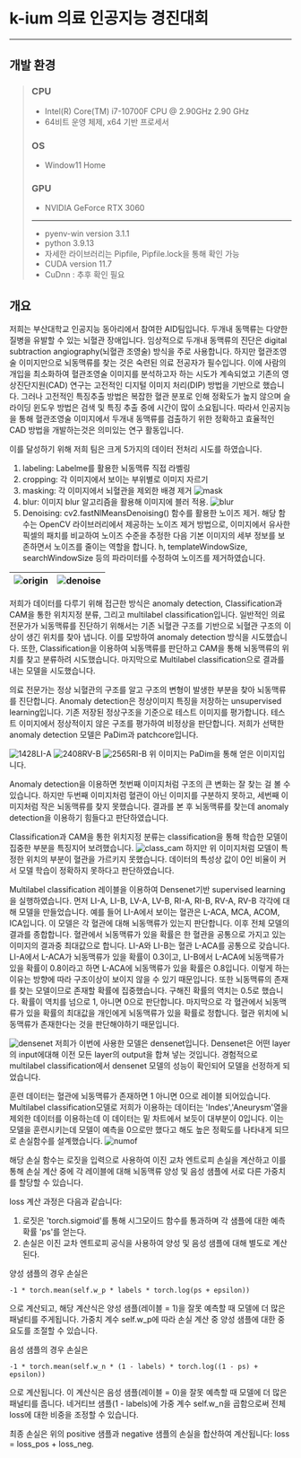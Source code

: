 # k-ium 의료 인공지능 경진대회

---

## 개발 환경

> ### CPU
> - Intel(R) Core(TM) i7-10700F CPU @ 2.90GHz   2.90 GHz
> - 64비트 운영 체제, x64 기반 프로세서
> ### OS
> - Window11 Home
> ### GPU
> - NVIDIA GeForce RTX 3060
> ---
> - pyenv-win version 3.1.1
> - python 3.9.13
> - 자세한 라이브러리는 Pipfile, Pipfile.lock을 통해 확인 가능
> - CUDA version 11.7
> - CuDnn : 추후 확인 필요

## 개요
 저희는 부산대학교 인공지능 동아리에서 참여한 AID팀입니다. 두개내 동맥류는 다양한 질병을 유발할 수 있는 뇌혈관 장애입니다. 임상적으로 두개내 동맥류의 진단은 digital subtraction angiography(뇌혈관 조영술) 방식을 주로 사용합니다. 하지만 혈관조영술 이미지만으로 뇌동맥류를 찾는 것은 숙련된 의료 전공자가 필수입니다. 이에 사람의 개입을 최소화하여 혈관조영술 이미지를 분석하고자 하는 시도가 계속되었고 기존의 영상진단지원(CAD) 연구는 고전적인 디지털 이미지 처리(DIP) 방법을 기반으로 했습니다. 그러나 고전적인 특징추출 방법은 복잡한 혈관 분포로 인해 정확도가 높지 않으며 슬라이딩 윈도우 방법은 검색 및 특징 추출 중에 시간이 많이 소요됩니다. 따라서 인공지능을 통해 혈관조영술 이미지에서 두개내 동맥류를 검출하기 위한 정확하고 효율적인 CAD 방법을 개발하는것은 의미있는 연구 활동입니다.

 이를 달성하기 위해 저희 팀은 크게 5가지의 데이터 전처리 시도를 하였습니다. 
 1) labeling: Labelme를 활용한 뇌동맥류 직접 라벨링 
 2) cropping: 각 이미지에서 보이는 부위별로 이미지 자르기 
 3) masking: 각 이미지에서 뇌혈관을 제외한 배경 제거 
 ![mask](anomaly_detection_img/1001LI-A.jpg)
 4) blur: 이미지 blur 알고리즘을 활용해 이미지에 블러 적용.
 ![blur](anomaly_detection_img/blur.png)
 5) Denoising: cv2.fastNlMeansDenoising() 함수를 활용한 노이즈 제거. 해당 함수는 OpenCV 라이브러리에서 제공하는 노이즈 제거 방법으로, 이미지에서 유사한 픽셀의 패치를 비교하여 노이즈 수준을 추정한 다음 기본 이미지의 세부 정보를 보존하면서 노이즈를 줄이는 역할을 합니다. h, templateWindowSize, searchWindowSize 등의 파라미터를 수정하여 노이즈를 제거하였습니다.

 | ![origin](anomaly_detection_img/1428LI-A_origin.jpg) | ![denoise](anomaly_detection_img/1428LI-A_denoise.jpg) |
 |---|---|

 
저희가 데이터를 다루기 위해 접근한 방식은 anomaly detection, Classification과 CAM을 통한 위치지정 분류, 그리고 multilabel classification입니다. 일반적인 의료전문가가 뇌동맥류를 진단하기 위해서는 기존 뇌혈관 구조를 기반으로 뇌혈관 구조의 이상이 생긴 위치를 찾아 냅니다. 이를 모방하여 anomaly detection 방식을 시도했습니다. 또한, Classification을 이용하여 뇌동맥류를 판단하고 CAM을 통해 뇌동맥류의 위치를 찾고 분류하려 시도했습니다. 마지막으로 Multilabel classification으로 결과를 내는 모델을 시도했습니다.

의료 전문가는 정상 뇌혈관의 구조를 알고 구조의 변형이 발생한 부분을 찾아 뇌동맥류를 진단합니다. Anomaly detection은 정상이미지 특징을 저장하는 unsupervised learning입니다. 기존 저장된 정상구조을 기준으로 테스트 이미지를 평가합니다. 테스트 이미지에서 정상적이지 않은 구조를 평가하여 비정상을 판단합니다. 저희가 선택한 anomaly detection 모델은 PaDim과 patchcore입니다.

![1428LI-A](anomaly_detection_img/1428LI-A.jpg)
![2408RV-B](anomaly_detection_img/2480RV-B.jpg)
![2565RI-B](anomaly_detection_img/2565RI-B.jpg)
위 이미지는 PaDim을 통해 얻은 이미지입니다.

Anomaly detection을 이용하면 첫번째 이미지처럼 구조의 큰 변화는 잘 찾는 걸 볼 수 있습니다. 하지만 두번째 이미지처럼 혈관이 아닌 이미지를 구분하지 못하고, 세번째 이미지처럼 작은 뇌동맥류를 찾지 못했습니다. 결과를 본 후 뇌동맥류를 찾는데 anomaly detection을 이용하기 힘들다고 판단하였습니다.

Classification과 CAM을 통한 위치지정 분류는 classification을 통해 학습한 모델이 집중한 부분을 특징지어 보려했습니다. 
![class_cam](anomaly_detection_img/class_cam.png)
하지만 위 이미지처럼 모델이 특정한 위치의 부분이 혈관을 가르키지 못했습니다. 데이터의 특성상 값이 0인 비율이 커서 모델 학습이 정확하지 못하다고 판단하였습니다.

Multilabel classification 레이블을 이용하여 Densenet기반 supervised learning을 실행하였습니다. 먼저 LI-A, LI-B, LV-A, LV-B, RI-A, RI-B, RV-A, RV-B 각각에 대해 모델을 만들었습니다. 예를 들어 LI-A에서 보이는 혈관은 L-ACA, MCA, ACOM, ICA입니다. 이 모델은 각 혈관에 대해 뇌동맥류가 있는지 판단합니다. 이후 전체 모델의 결과를 종합합니다. 혈관에서 뇌동맥류가 있을 확률은 한 혈관을 공통으로 가지고 있는 이미지의 결과중 최대값으로 합니다. LI-A와 LI-B는 혈관 L-ACA를 공통으로 갖습니다. LI-A에서 L-ACA가 뇌동맥류가 있을 확률이 0.3이고, LI-B에서 L-ACA에 뇌동맥류가 있을 확률이 0.8이라고 하면 L-ACA에 뇌동맥류가 있을 확률은 0.8입니다. 이렇게 하는 이유는 방향에 따라 구조이상이 보이지 않을 수 있기 때문입니다. 또한 뇌동맥류의 존재를 찾는 모델이므로 존재할 확률에 집중했습니다. 구해진 확률의 역치는 0.5로 했습니다. 확률이 역치를 넘으로 1, 아니면 0으로 판단합니다. 마지막으로 각 혈관에서 뇌동맥류가 있을 확률의 최대값을 개인에게 뇌동맥류가 있을 확률로 정합니다. 혈관 위치에 뇌동맥류가 존재한다는 것을 판단해야하기 때문입니다. 

![densenet](anomaly_detection_img/densenet.png)
저희가 이번에 사용한 모델은 densenet입니다. Densenet은 어떤 layer의 input에대해 이전 모든 layer의 output을 합쳐 넣는 것입니다. 경험적으로 multilabel classification에서 densenet 모델의 성능이 확인되어 모델을 선정하게 되었습니다.

훈련 데이터는 혈관에 뇌동맥류가 존재하면 1 아니면 0으로 레이블 되어있습니다. Multilabel classification모델로 저희가 이용하는 데이터는 'Indes','Aneurysm'열을 제외한 데이터를 이용하는데 이 데이터는 밑 차트에서 보듯이 대부분이 0입니다. 이는 모델을 훈련시키는데 모델이 예측을 0으로만 했다고 해도 높은 정확도를 나타내게 되므로 손실함수를 설계했습니다. 
![numof](anomaly_detection_img/numberof.png)

해당 손실 함수는 로짓을 입력으로 사용하여 이진 교차 엔트로피 손실을 계산하고 이를 통해 손실 계산 중에 각 레이블에 대해 뇌동맥류 양성 및 음성 샘플에 서로 다른 가중치를 할당할 수 있습니다.

loss 계산 과정은 다음과 같습니다:
1. 로짓은 'torch.sigmoid'를 통해 시그모이드 함수를 통과하며 각 샘플에 대한 예측 확률 'ps'를 얻는다.
2. 손실은 이진 교차 엔트로피 공식을 사용하여 양성 및 음성 샘플에 대해 별도로 계산된다.

양성 샘플의 경우 손실은 
```
-1 * torch.mean(self.w_p * labels * torch.log(ps + epsilon))
```
으로 계산되고, 해당 계산식은 양성 샘플(레이블 = 1)을 잘못 예측할 때 모델에 더 많은 패널티를 주게됩니다. 가중치 계수 self.w_p에 따라 손실 계산 중 양성 샘플에 대한 중요도를 조절할 수 있습니다.

음성 샘플의 경우 손실은 
```
-1 * torch.mean(self.w_n * (1 - labels) * torch.log((1 - ps) + epsilon))
```
으로 계산됩니다. 이 계산식은 음성 샘플(레이블 = 0)을 잘못 예측할 때 모델에 더 많은 패널티를 줍니다. 네거티브 샘플(1 - labels)에 가중 계수 self.w_n을 곱함으로써 전체 loss에 대한 비중을 조정할 수 있습니다.

최종 손실은 위의 positive 샘플과 negative 샘플의 손실을 합산하여 계산됩니다: loss = loss_pos + loss_neg.

